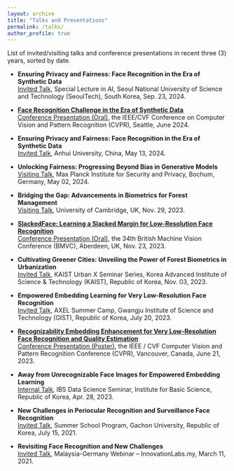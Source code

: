 ```yaml
---
layout: archive
title: "Talks and Presentations"
permalink: /talks/
author_profile: true
---
```


List of invited/visiting talks and conference presentations in recent three (3) years, sorted by date.

+ **Ensuring Privacy and Fairness: Face Recognition in the Era of Synthetic Data**<br>
  <u>Invited Talk</u>, Special Lecture in AI, Seoul National University of Science and Technology (SeoulTech), South Korea, Sep. 23, 2024.

+ **[Face Recognition Challenge in the Era of Synthetic Data](https://openaccess.thecvf.com/content/WACV2024W/FRCSyn/papers/Melzi_FRCSyn_Challenge_at_WACV_2024_Face_Recognition_Challenge_in_the_WACVW_2024_paper.pdf)**<br>
  <u>Conference Presentation (Oral)</u>, the IEEE/CVF Conference on Computer Vision and Pattern Recognition (CVPR), Seattle, June 2024.
  
+ **Ensuring Privacy and Fairness: Face Recognition in the Era of Synthetic Data**<br>
  <u>Invited Talk</u>, Anhui University, China, May 13, 2024.

+ **Unlocking Fairness: Progressing Beyond Bias in Generative Models**<br>
  <u>Visiting Talk</u>, Max Planck Institute for Security and Privacy, Bochum, Germany, May 02, 2024.
  
+ **Bridging the Gap: Advancements in Biometrics for Forest Management**<br>
  <u>Visiting Talk</u>, University of Cambridge, UK, Nov. 29, 2023.

+ **[SlackedFace: Learning a Slacked Margin for Low-Resolution Face Recognition](https://papers.bmvc2023.org/0282.pdf)**<br>
  <u>Conference Presentation (Oral)</u>, the 34th British Machine Vision Conference (BMVC), Aberdeen, UK, Nov. 23, 2023. 

+ **Cultivating Greener Cities: Unveiling the Power of Forest Biometrics in Urbanization**<br>
  <u>Invited Talk</u>, KAIST Urban X Seminar Series, Korea Advanced Institute of Science & Technology (KAIST), Republic of Korea, Nov. 03, 2023.

+ **Empowered Embedding Learning for Very Low-Resolution Face Recognition**<br>
  <u>Invited Talk</u>, AXEL Summer Camp, Gwangju Institute of Science and Technology (GIST), Republic of Korea, July 20, 2023.

+ **[Recognizability Embedding Enhancement for Very Low-Resolution Face Recognition and Quality Estimation](https://openaccess.thecvf.com/content/CVPR2023/papers/Chai_Recognizability_Embedding_Enhancement_for_Very_Low-Resolution_Face_Recognition_and_Quality_CVPR_2023_paper.pdf)**<br>
  <u>Conference Presentation (Poster)</u>, the IEEE / CVF Computer Vision and Pattern Recognition Conference (CVPR), Vancouver, Canada, June 21, 2023.

+ **Away from Unrecognizable Face Images for Empowered Embedding Learning**<br>
  <u>Internal Talk</u>, IBS Data Science Seminar, Institute for Basic Science, Republic of Korea, Apr. 28, 2023.

+ **New Challenges in Periocular Recognition and Surveillance Face Recognition**<br>
  <u>Invited Talk</u>, Summer School Program, Gachon University, Republic of Korea, July 15, 2021.
  
+ **Revisiting Face Recognition and New Challenges**<br>
  <u>Invited Talk</u>, Malaysia-Germany Webinar – InnovationLabs.my, March 11, 2021.
 

